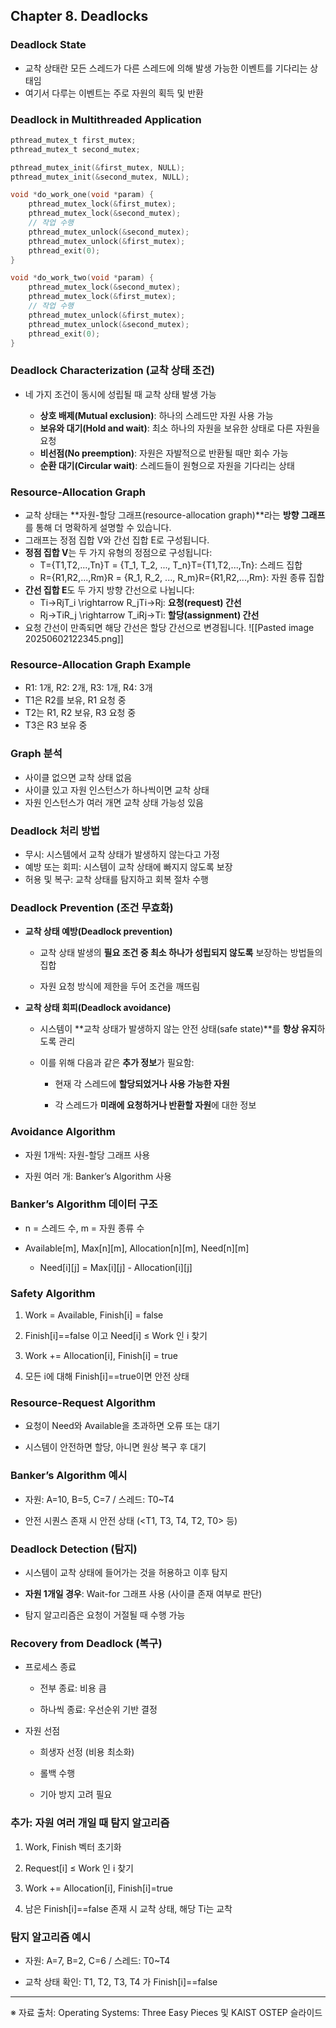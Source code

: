 
## Chapter 8. Deadlocks

### Deadlock State

- 교착 상태란 모든 스레드가 다른 스레드에 의해 발생 가능한 이벤트를 기다리는 상태임
- 여기서 다루는 이벤트는 주로 자원의 획득 및 반환

### Deadlock in Multithreaded Application

```c
pthread_mutex_t first_mutex;
pthread_mutex_t second_mutex;

pthread_mutex_init(&first_mutex, NULL);
pthread_mutex_init(&second_mutex, NULL);

void *do_work_one(void *param) {
    pthread_mutex_lock(&first_mutex);
    pthread_mutex_lock(&second_mutex);
    // 작업 수행
    pthread_mutex_unlock(&second_mutex);
    pthread_mutex_unlock(&first_mutex);
    pthread_exit(0);
}

void *do_work_two(void *param) {
    pthread_mutex_lock(&second_mutex);
    pthread_mutex_lock(&first_mutex);
    // 작업 수행
    pthread_mutex_unlock(&first_mutex);
    pthread_mutex_unlock(&second_mutex);
    pthread_exit(0);
}
```

### Deadlock Characterization (교착 상태 조건)

- 네 가지 조건이 동시에 성립될 때 교착 상태 발생 가능
    
    - **상호 배제(Mutual exclusion)**: 하나의 스레드만 자원 사용 가능
    - **보유와 대기(Hold and wait)**: 최소 하나의 자원을 보유한 상태로 다른 자원을 요청
    - **비선점(No preemption)**: 자원은 자발적으로 반환될 때만 회수 가능
    - **순환 대기(Circular wait)**: 스레드들이 원형으로 자원을 기다리는 상태
### Resource-Allocation Graph

- 교착 상태는 **자원-할당 그래프(resource-allocation graph)**라는 **방향 그래프**를 통해 더 명확하게 설명할 수 있습니다.
- 그래프는 정점 집합 V와 간선 집합 E로 구성됩니다.
- **정점 집합 V**는 두 가지 유형의 정점으로 구성됩니다:
    - T={T1,T2,...,Tn}T = \{T_1, T_2, ..., T_n\}T={T1​,T2​,...,Tn​}: 스레드 집합
    - R={R1,R2,...,Rm}R = \{R_1, R_2, ..., R_m\}R={R1​,R2​,...,Rm​}: 자원 종류 집합
- **간선 집합 E**도 두 가지 방향 간선으로 나뉩니다:
    - Ti→RjT_i \rightarrow R_jTi​→Rj​: **요청(request) 간선**
    - Rj→TiR_j \rightarrow T_iRj​→Ti​: **할당(assignment) 간선**
- 요청 간선이 만족되면 해당 간선은 할당 간선으로 변경됩니다.
![[Pasted image 20250602122345.png]]
### Resource-Allocation Graph Example

- R1: 1개, R2: 2개, R3: 1개, R4: 3개
- T1은 R2를 보유, R1 요청 중
- T2는 R1, R2 보유, R3 요청 중
- T3은 R3 보유 중

### Graph 분석

- 사이클 없으면 교착 상태 없음
- 사이클 있고 자원 인스턴스가 하나씩이면 교착 상태
- 자원 인스턴스가 여러 개면 교착 상태 가능성 있음

### Deadlock 처리 방법

- 무시: 시스템에서 교착 상태가 발생하지 않는다고 가정
- 예방 또는 회피: 시스템이 교착 상태에 빠지지 않도록 보장
- 허용 및 복구: 교착 상태를 탐지하고 회복 절차 수행

### Deadlock Prevention (조건 무효화)

- **교착 상태 예방(Deadlock prevention)**
    
    - 교착 상태 발생의 **필요 조건 중 최소 하나가 성립되지 않도록** 보장하는 방법들의 집합
        
    - 자원 요청 방식에 제한을 두어 조건을 깨뜨림
        
- **교착 상태 회피(Deadlock avoidance)**
    
    - 시스템이 **교착 상태가 발생하지 않는 안전 상태(safe state)**를 **항상 유지**하도록 관리
        
    - 이를 위해 다음과 같은 **추가 정보**가 필요함:
        
        - 현재 각 스레드에 **할당되었거나 사용 가능한 자원**
            
        - 각 스레드가 **미래에 요청하거나 반환할 자원**에 대한 정보

### Avoidance Algorithm

- 자원 1개씩: 자원-할당 그래프 사용
    
- 자원 여러 개: Banker’s Algorithm 사용
    

### Banker’s Algorithm 데이터 구조

- n = 스레드 수, m = 자원 종류 수
    
- Available[m], Max[n][m], Allocation[n][m], Need[n][m]
    
    - Need[i][j] = Max[i][j] - Allocation[i][j]
        

### Safety Algorithm

1. Work = Available, Finish[i] = false
    
2. Finish[i]==false 이고 Need[i] ≤ Work 인 i 찾기
    
3. Work += Allocation[i], Finish[i] = true
    
4. 모든 i에 대해 Finish[i]==true이면 안전 상태
    

### Resource-Request Algorithm

- 요청이 Need와 Available을 초과하면 오류 또는 대기
    
- 시스템이 안전하면 할당, 아니면 원상 복구 후 대기
    

### Banker’s Algorithm 예시

- 자원: A=10, B=5, C=7 / 스레드: T0~T4
    
- 안전 시퀀스 존재 시 안전 상태 (<T1, T3, T4, T2, T0> 등)
    

### Deadlock Detection (탐지)

- 시스템이 교착 상태에 들어가는 것을 허용하고 이후 탐지
    
- **자원 1개일 경우**: Wait-for 그래프 사용 (사이클 존재 여부로 판단)
    
- 탐지 알고리즘은 요청이 거절될 때 수행 가능
    

### Recovery from Deadlock (복구)

- 프로세스 종료
    
    - 전부 종료: 비용 큼
        
    - 하나씩 종료: 우선순위 기반 결정
        
- 자원 선점
    
    - 희생자 선정 (비용 최소화)
        
    - 롤백 수행
        
    - 기아 방지 고려 필요
        

### 추가: 자원 여러 개일 때 탐지 알고리즘

1. Work, Finish 벡터 초기화
    
2. Request[i] ≤ Work 인 i 찾기
    
3. Work += Allocation[i], Finish[i]=true
    
4. 남은 Finish[i]==false 존재 시 교착 상태, 해당 Ti는 교착
    

### 탐지 알고리즘 예시

- 자원: A=7, B=2, C=6 / 스레드: T0~T4
    
- 교착 상태 확인: T1, T2, T3, T4 가 Finish[i]==false
    

---

※ 자료 출처: Operating Systems: Three Easy Pieces 및 KAIST OSTEP 슬라이드